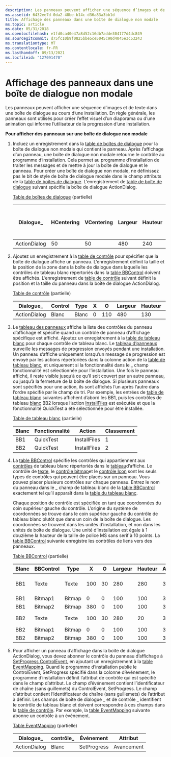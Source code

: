 ```yaml
---
description: Les panneaux peuvent afficher une séquence d’images et de texte dans une boîte de dialogue au cours d’une installation. En règle générale, les panneaux sont utilisés pour créer l’effet visuel d’un diaporama ou d’une animation qui informe l’utilisateur de la progression d’une installation.
ms.assetid: 6432ee7d-0da2-48be-b14c-d36a83a3bb1d
title: Affichage des panneaux dans une boîte de dialogue non modale
ms.topic: article
ms.date: 05/31/2018
ms.openlocfilehash: e1fd0ca40e47a8d52c16db7adde304177d4dc849
ms.sourcegitcommit: d75fc10b9f0825bbe5ce5045c90d4045e3c53243
ms.translationtype: MT
ms.contentlocale: fr-FR
ms.lasthandoff: 09/13/2021
ms.locfileid: "127091470"
---
```

# <a name="displaying-billboards-on-a-modeless-dialog"></a>Affichage des panneaux dans une boîte de dialogue non modale

Les panneaux peuvent afficher une séquence d’images et de texte dans une boîte de dialogue au cours d’une installation. En règle générale, les panneaux sont utilisés pour créer l’effet visuel d’un diaporama ou d’une animation qui informe l’utilisateur de la progression d’une installation.

**Pour afficher des panneaux sur une boîte de dialogue non modale**

1.  Incluez un enregistrement dans la [table de boîtes de dialogue](dialog-table.md) pour la boîte de dialogue non modale qui contient le panneau. Après l’affichage d’un panneau, une boîte de dialogue non modale retourne le contrôle au programme d’installation. Cela permet au programme d’installation de traiter les messages et de mettre à jour la boîte de dialogue et le panneau. Pour créer une boîte de dialogue non modale, ne définissez pas le bit de style de boîte de dialogue modale dans le champ attributs de la [table de boîtes de dialogue](dialog-table.md). L’enregistrement de [table de boîte de dialogue](dialog-table.md) suivant spécifie la boîte de dialogue ActionDialog.

    [Table de boîtes de dialogue](dialog-table.md) (partielle)

    | Dialogue\_     | HCentering | VCentering | Largeur | Hauteur | Attributs | Intitulé  | \_Premier contrôle | \_Valeur par défaut du contrôle | Annuler le contrôle \_ |
    |--------------|------------|------------|-------|--------|------------|--------|----------------|------------------|-----------------|
    | ActionDialog | 50         | 50         | 480   | 240    | 5          | Action | Annuler         | Annuler           | Annuler          |

    

     

2.  Ajoutez un enregistrement à la [table de contrôle](control-table.md) pour spécifier que la boîte de dialogue affiche un panneau. L’enregistrement définit la taille et la position de la zone dans la boîte de dialogue dans laquelle les contrôles de tableau blanc répertoriés dans la [table BBControl](bbcontrol-table.md) doivent être affichés. L’enregistrement de [table de contrôle](control-table.md) suivant définit la position et la taille du panneau dans la boîte de dialogue ActionDialog.

    [Table de contrôle](control-table.md) (partielle)

    | Dialogue\_     | Control   | Type      | X   | O   | Largeur | Hauteur | Attributs |
    |--------------|-----------|-----------|-----|-----|-------|--------|------------|
    | ActionDialog | Blanc | Blanc | 0   | 110 | 480   | 130    | 1          |

    

     

3.  Le [tableau des panneaux](billboard-table.md) affiche la liste des contrôles du panneau d’affichage et spécifie quand un contrôle de panneau d’affichage spécifique est affiché. Ajoutez un enregistrement à la [table de tableau blanc](billboard-table.md) pour chaque contrôle de tableau blanc. Le [tableau d’panneaux](billboard-table.md) surveille les messages de progression envoyés pendant une installation. Un panneau s’affiche uniquement lorsqu’un message de progression est envoyé par les actions répertoriées dans la colonne action de la [table de tableau blanc](billboard-table.md), et uniquement si la fonctionnalité dans le \_ champ fonctionnalité est sélectionnée pour l’installation. Une fois le panneau affiché, il reste visible jusqu’à ce qu’il soit couvert par un autre panneau, ou jusqu’à la fermeture de la boîte de dialogue. Si plusieurs panneaux sont spécifiés pour une action, ils sont affichés l’un après l’autre dans l’ordre spécifié par le champ de tri. Par exemple, les entrées de [table de tableau blanc](billboard-table.md) suivantes affichent d’abord les BB1, puis les contrôles de tableau [blanc](billboard-control.md) BB2 lorsque l’action [InstallFiles](installfiles-action.md) est exécutée et que la fonctionnalité QuickTest a été sélectionnée pour être installée.

    [Table de tableau blanc](billboard-table.md) (partielle)

    | Blanc | Fonctionnalité   | Action       | Classement |
    |-----------|-----------|--------------|----------|
    | BB1       | QuickTest | InstallFiles | 1        |
    | BB2       | QuickTest | InstallFiles | 2        |

    

     

4.  La [table BBControl](bbcontrol-table.md) spécifie les contrôles qui appartiennent aux [contrôles](billboard-control.md) de tableau blanc répertoriés dans le [tableau](billboard-table.md)d’affiche. Le contrôle de [texte](text-control.md), le [contrôle bitmap](bitmap-control.md)et le [contrôle Icon](icon-control.md) sont les seuls types de contrôles qui peuvent être placés sur un panneau. Vous pouvez placer plusieurs contrôles sur chaque panneau. Entrez le nom du panneau dans le \_ champ de tableau blanc de la [table BBControl](bbcontrol-table.md) exactement tel qu’il apparaît dans la [table du tableau blanc](billboard-table.md).

    Chaque position de contrôle est spécifiée en tant que coordonnées du coin supérieur gauche du contrôle. L’origine du système de coordonnées se trouve dans le coin supérieur gauche du contrôle de tableau blanc plutôt que dans un coin de la boîte de dialogue. Les coordonnées se trouvent dans les unités d’installation, et non dans les unités de boîte de dialogue. Une unité d’installation est égale à 1 douzième la hauteur de la taille de police MS sans serif à 10 points. La [table BBControl](bbcontrol-table.md) suivante enregistre les contrôles de liens vers des panneaux.

    [Table BBControl](bbcontrol-table.md) (partielle)

    | Blanc | BBControl | Type   | X   | O   | Largeur | Hauteur | Attributs | Texte             |
    |-----------|-----------|--------|-----|-----|-------|--------|------------|------------------|
    | BB1       | Texte      | Texte   | 100 | 30  | 280   | 280    | 3          | Premier tableau blanc  |
    | BB1       | Bitmap1   | Bitmap | 0   | 0   | 100   | 100    | 3          | Logiciel         |
    | BB1       | Bitmap2   | Bitmap | 380 | 0   | 100   | 100    | 3          | Musique            |
    | BB2       | Texte      | Texte   | 100 | 30  | 280   | 20     | 3          | Deuxième panneau |
    | BB2       | Bitmap1   | Bitmap | 0   | 0   | 100   | 100    | 3          | Musique            |
    | BB2       | Bitmap2   | Bitmap | 380 | 0   | 100   | 100    | 3          | Logiciel         |

    

     

5.  Pour afficher un panneau d’affichage dans la boîte de dialogue ActionDialog, vous devez abonner le contrôle du panneau d’affichage à [SetProgress ControlEvent,](setprogress-controlevent.md) en ajoutant un enregistrement à la [table EventMapping](eventmapping-table.md). Quand le programme d’installation publie le ControlEvent, SetProgress spécifié dans la colonne d’événement, le programme d’installation définit l’attribut de contrôle qui est spécifié dans le champ d’attribut. Le champ d’événement contient l’identificateur de chaîne (sans guillemets) du ControlEvent, SetProgress. Le champ d’attribut contient l’identificateur de chaîne (sans guillemets) de l’attribut à définir. Les champs de boîte de dialogue \_ et de contrôle \_ identifient le contrôle de tableau blanc et doivent correspondre à ces champs dans la [table de contrôle](control-table.md). Par exemple, la [table EventMapping](eventmapping-table.md) suivante abonne un contrôle à un événement.

    [Table EventMapping](eventmapping-table.md) (partielle)

    | Dialogue\_     | contrôle\_ | Événement       | Attribut |
    |--------------|-----------|-------------|-----------|
    | ActionDialog | Blanc | SetProgress | Avancement  |

    

     

 

 



